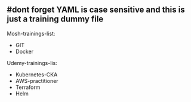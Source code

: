 #dont forget YAML is case sensitive and this is just a training dummy file
---
Mosh-trainings-list:
  - GIT
  - Docker

Udemy-trainings-lis:
  - Kubernetes-CKA
  - AWS-practitioner
  - Terraform
  - Helm

